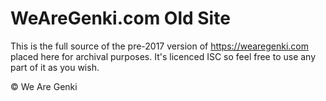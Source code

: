 # WeAreGenki.com Old Site

This is the full source of the pre-2017 version of https://wearegenki.com placed here for archival purposes. It's licenced ISC so feel free to use any part of it as you wish.

&copy; We Are Genki
